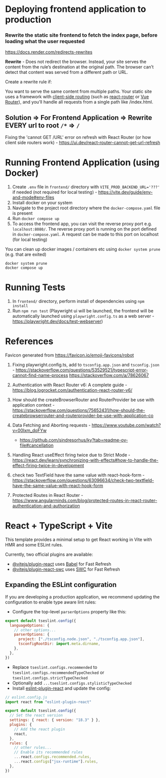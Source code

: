 # Deploying frontend application to production

### Rewrite the static site frontend to fetch the index page, before loading what the user requested

https://docs.render.com/redirects-rewrites

**Rewrite** - Does not redirect the browser. Instead, your site serves the content from the rule’s destination at the original path. The browser can’t detect that content was served from a different path or URL.

Create a rewrite rule if:

You want to serve the same content from multiple paths.
Your static site uses a framework with [client-side routing](https://facebook.github.io/create-react-app/docs/deployment#serving-apps-with-client-side-routing) (such as [react-router](https://github.com/ReactTraining/react-router) or [Vue Router](https://router.vuejs.org/)), and you’ll handle all requests from a single path like /index.html.

## Solution => For Frontend Application => Rewrite EVERY url to root `/*` => `/`

Fixing the 'cannot GET /URL' error on refresh with React Router (or how client side routers work) - https://ui.dev/react-router-cannot-get-url-refresh

# Running Frontend Application (using Docker)

1. Create `.env` file in `frontend/` directory with `VITE_PROD_BACKEND_URL='???'` if needed (not required for local testing) - https://vite.dev/guide/env-and-mode#env-files
2. Install docker on your system
3. Navigate to the project root directory where the `docker-compose.yaml` file is present
4. Run `docker compose up`
5. To access the frontend app, you can visit the reverse proxy port e.g. `localhost:8080/`. The reverse proxy port is running on the port defined in `docker-compose.yaml`. A request can be made to this port on localhost (for local testing)

You can clean up docker images / containers etc using `docker system prune` (e.g. that are exited)

```shell
docker system prune
docker compose up
```

# Running Tests

1. In `frontend/` directory, perform install of dependencies using `npm install`
2. Run `npm run test` (Playwright ui will be launched, the frontend will be automatically launched using `playwright.config.ts` as a web server - https://playwright.dev/docs/test-webserver)

# References

Favicon generated from https://favicon.io/emoji-favicons/robot

1. Fixing playwright.config.ts, add to `tsconfig.app.json` and `tsconfig.json` - https://stackoverflow.com/questions/53529521/typescript-error-cannot-find-name-process
   https://stackoverflow.com/a/78626067

2. Authentication with React Router v6: A complete guide - https://blog.logrocket.com/authentication-react-router-v6/
3. How should the createBrowserRouter and RouterProvider be use with application context - https://stackoverflow.com/questions/75652431/how-should-the-createbrowserrouter-and-routerprovider-be-use-with-application-co
4. Data Fetching and Aborting requests - https://www.youtube.com/watch?v=00lxm_doFYw
   - https://github.com/sindresorhus/ky?tab=readme-ov-file#cancellation
5. Handling React useEffect firing twice due to Strict Mode - https://react.dev/learn/synchronizing-with-effects#how-to-handle-the-effect-firing-twice-in-development
6. check two TextField have the same value with react-hook-form - https://stackoverflow.com/questions/63096634/check-two-textfield-have-the-same-value-with-react-hook-form
7. Protected Routes in React Router - https://www.angularminds.com/blog/protected-routes-in-react-router-authentication-and-authorization

# React + TypeScript + Vite

This template provides a minimal setup to get React working in Vite with HMR and some ESLint rules.

Currently, two official plugins are available:

- [@vitejs/plugin-react](https://github.com/vitejs/vite-plugin-react/blob/main/packages/plugin-react/README.md) uses [Babel](https://babeljs.io/) for Fast Refresh
- [@vitejs/plugin-react-swc](https://github.com/vitejs/vite-plugin-react-swc) uses [SWC](https://swc.rs/) for Fast Refresh

## Expanding the ESLint configuration

If you are developing a production application, we recommend updating the configuration to enable type aware lint rules:

- Configure the top-level `parserOptions` property like this:

```js
export default tseslint.config({
  languageOptions: {
    // other options...
    parserOptions: {
      project: ["./tsconfig.node.json", "./tsconfig.app.json"],
      tsconfigRootDir: import.meta.dirname,
    },
  },
})
```

- Replace `tseslint.configs.recommended` to `tseslint.configs.recommendedTypeChecked` or `tseslint.configs.strictTypeChecked`
- Optionally add `...tseslint.configs.stylisticTypeChecked`
- Install [eslint-plugin-react](https://github.com/jsx-eslint/eslint-plugin-react) and update the config:

```js
// eslint.config.js
import react from "eslint-plugin-react"

export default tseslint.config({
  // Set the react version
  settings: { react: { version: "18.3" } },
  plugins: {
    // Add the react plugin
    react,
  },
  rules: {
    // other rules...
    // Enable its recommended rules
    ...react.configs.recommended.rules,
    ...react.configs["jsx-runtime"].rules,
  },
})
```
